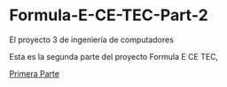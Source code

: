# Formula-E-CE-TEC-Part-2
El proyecto 3 de ingeniería de computadores

Esta es la segunda parte del proyecto Formula E CE TEC, 

[Primera Parte](https://github.com/Njdream/Formula-E-CE-Tec-Part1)
